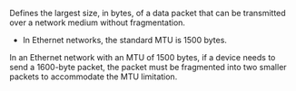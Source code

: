 Defines the largest size, in bytes, of a data packet that can be transmitted over a network medium without fragmentation.
- In Ethernet networks, the standard MTU is 1500 bytes.

In an Ethernet network with an MTU of 1500 bytes, if a device needs to send a 1600-byte packet, the packet must be fragmented into two smaller packets to accommodate the MTU limitation.